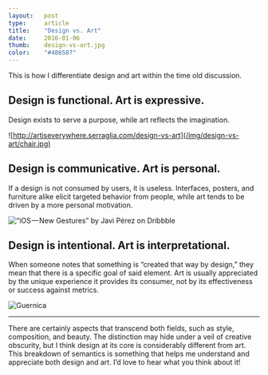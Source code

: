 ```yaml
---
layout:   post
type:     article
title:    "Design vs. Art"
date:     2016-01-06
thumb:    design-vs-art.jpg
color:    "#486587"
---
```


This is how I differentiate design and art within the time old discussion.

## Design is functional. Art is expressive.

Design exists to serve a purpose, while art reflects the imagination.

![http://artiseverywhere.serraglia.com/design-vs-art](/img/design-vs-art/chair.jpg)

## Design is communicative. Art is personal.

If a design is not consumed by users, it is useless. Interfaces, posters, and furniture alike elicit targeted behavior from people, while art tends to be driven by a more personal motivation.

![“iOS — New Gestures” by Javi Pérez on Dribbble](/img/design-vs-art/iphone.gif)

## Design is intentional. Art is interpretational.

When someone notes that something is “created that way by design,” they mean that there is a specific goal of said element. Art is usually appreciated by the unique experience it provides its consumer, not by its effectiveness or success against metrics.

![Guernica](/img/design-vs-art/guernica.jpg)

---

There are certainly aspects that transcend both fields, such as style, composition, and beauty. The distinction may hide under a veil of creative obscurity, but I think design at its core is considerably different from art.
This breakdown of semantics is something that helps me understand and appreciate both design and art. I’d love to hear what you think about it!
